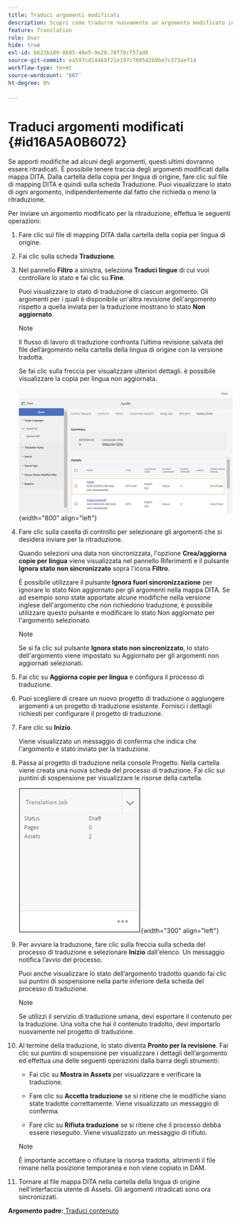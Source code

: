 ```yaml
---
title: Traduci argomenti modificati
description: Scopri come tradurre nuovamente un argomento modificato in AEM Guides.
feature: Translation
role: User
hide: true
exl-id: b623b109-8695-40e5-9e28-78f78cf57ad6
source-git-commit: ea597cd14469f21e197c700542b9be7c373aef14
workflow-type: tm+mt
source-wordcount: '607'
ht-degree: 0%

---
```


# Traduci argomenti modificati {#id16A5A0B6072}

Se apporti modifiche ad alcuni degli argomenti, questi ultimi dovranno essere ritradicati. È possibile tenere traccia degli argomenti modificati dalla mappa DITA. Dalla cartella della copia per lingua di origine, fare clic sul file di mapping DITA e quindi sulla scheda Traduzione. Puoi visualizzare lo stato di ogni argomento, indipendentemente dal fatto che richieda o meno la ritraduzione.

Per inviare un argomento modificato per la ritraduzione, effettua le seguenti operazioni:

1. Fare clic sul file di mapping DITA dalla cartella della copia per lingua di origine.

1. Fai clic sulla scheda **Traduzione**.

1. Nel pannello **Filtro** a sinistra, seleziona **Traduci lingue** di cui vuoi controllare lo stato e fai clic su **Fine**.

   Puoi visualizzare lo stato di traduzione di ciascun argomento. Gli argomenti per i quali è disponibile un&#39;altra revisione dell&#39;argomento rispetto a quella inviata per la traduzione mostrano lo stato **Non aggiornato**.

   >[!NOTE]
   >
   > Il flusso di lavoro di traduzione confronta l’ultima revisione salvata del file dell’argomento nella cartella della lingua di origine con la versione tradotta.

   Se fai clic sulla freccia per visualizzare ulteriori dettagli. è possibile visualizzare la copia per lingua non aggiornata.

   ![](images/out-of-sync-uuid.png){width="800" align="left"}

1. Fare clic sulla casella di controllo per selezionare gli argomenti che si desidera inviare per la ritraduzione.

   Quando selezioni una data non sincronizzata, l&#39;opzione **Crea/aggiorna copie per lingua** viene visualizzata nel pannello Riferimenti e il pulsante **Ignora stato non sincronizzato** sopra l&#39;icona **Filtro**.

   È possibile utilizzare il pulsante **Ignora fuori sincronizzazione** per ignorare lo stato Non aggiornato per gli argomenti nella mappa DITA. Se ad esempio sono state apportate alcune modifiche nella versione inglese dell&#39;argomento che non richiedono traduzione, è possibile utilizzare questo pulsante e modificare lo stato Non aggiornato per l&#39;argomento selezionato.

   >[!NOTE]
   >
   > Se si fa clic sul pulsante **Ignora stato non sincronizzato**, lo stato dell&#39;argomento viene impostato su Aggiornato per gli argomenti non aggiornati selezionati.

1. Fai clic su **Aggiorna copie per lingua** e configura il processo di traduzione.

1. Puoi scegliere di creare un nuovo progetto di traduzione o aggiungere argomenti a un progetto di traduzione esistente. Fornisci i dettagli richiesti per configurare il progetto di traduzione.

1. Fare clic su **Inizio**.

   Viene visualizzato un messaggio di conferma che indica che l&#39;argomento è stato inviato per la traduzione.

1. Passa al progetto di traduzione nella console Progetto. Nella cartella viene creata una nuova scheda del processo di traduzione. Fai clic sui puntini di sospensione per visualizzare le risorse della cartella.

   ![](images/incremental-job.PNG){width="300" align="left"}

1. Per avviare la traduzione, fare clic sulla freccia sulla scheda del processo di traduzione e selezionare **Inizio** dall&#39;elenco. Un messaggio notifica l’avvio del processo.

   Puoi anche visualizzare lo stato dell’argomento tradotto quando fai clic sui puntini di sospensione nella parte inferiore della scheda del processo di traduzione.

   >[!NOTE]
   >
   > Se utilizzi il servizio di traduzione umana, devi esportare il contenuto per la traduzione. Una volta che hai il contenuto tradotto, devi importarlo nuovamente nel progetto di traduzione.

1. Al termine della traduzione, lo stato diventa **Pronto per la revisione**. Fai clic sui puntini di sospensione per visualizzare i dettagli dell’argomento ed effettua una delle seguenti operazioni dalla barra degli strumenti:

   - Fai clic su **Mostra in Assets** per visualizzare e verificare la traduzione.

   - Fare clic su **Accetta traduzione** se si ritiene che le modifiche siano state tradotte correttamente. Viene visualizzato un messaggio di conferma.

   - Fare clic su **Rifiuta traduzione** se si ritiene che il processo debba essere rieseguito. Viene visualizzato un messaggio di rifiuto.

   >[!NOTE]
   >
   > È importante accettare o rifiutare la risorsa tradotta, altrimenti il file rimane nella posizione temporanea e non viene copiato in DAM.

1. Tornare al file mappa DITA nella cartella della lingua di origine nell&#39;interfaccia utente di Assets. Gli argomenti ritradicati sono ora sincronizzati.


**Argomento padre:**&#x200B;[&#x200B; Traduci contenuto](translation.md)
